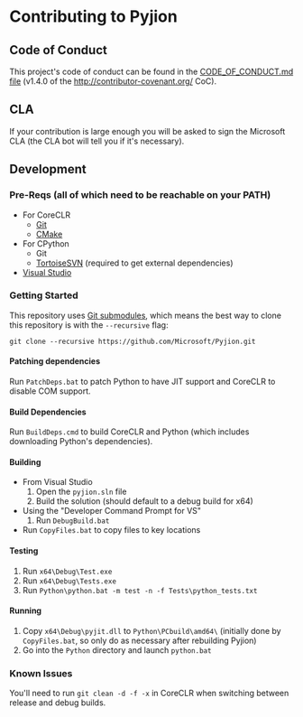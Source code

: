 # Contributing to Pyjion

## Code of Conduct
This project's code of conduct can be found in the
[CODE_OF_CONDUCT.md file](https://github.com/Microsoft/Pyjion/blob/master/CODE_OF_CONDUCT.md)
(v1.4.0 of the http://contributor-covenant.org/ CoC).

## CLA
If your contribution is large enough you will be asked to sign the Microsoft CLA (the CLA bot will tell you if it's necessary).

## Development
### Pre-Reqs (all of which need to be reachable on your PATH)
* For CoreCLR
  * [Git](http://www.git-scm.com/)
  * [CMake](http://www.cmake.org/)
* For CPython
  * Git
  * [TortoiseSVN](http://tortoisesvn.net/) (required to get external dependencies)
* [Visual Studio](https://www.visualstudio.com/)

### Getting Started

This repository uses [Git submodules](https://git-scm.com/book/en/v2/Git-Tools-Submodules), which means the best way to clone this repository is with the `--recursive` flag:

```shell
git clone --recursive https://github.com/Microsoft/Pyjion.git
```

#### Patching dependencies
Run `PatchDeps.bat` to patch Python to have JIT support and CoreCLR to disable COM support.

#### Build Dependencies
Run `BuildDeps.cmd` to build CoreCLR and Python (which includes downloading Python's dependencies).

#### Building
* From Visual Studio
  1. Open the `pyjion.sln` file
  2. Build the solution (should default to a debug build for x64)
* Using the "Developer Command Prompt for VS"
  1. Run `DebugBuild.bat`
* Run `CopyFiles.bat` to copy files to key locations

#### Testing
  1. Run `x64\Debug\Test.exe`
  2. Run `x64\Debug\Tests.exe`
  3. Run `Python\python.bat -m test -n -f Tests\python_tests.txt`

#### Running
1. Copy `x64\Debug\pyjit.dll` to `Python\PCbuild\amd64\` (initially done by `CopyFiles.bat`, so only do as necessary after rebuilding Pyjion)
2. Go into the `Python` directory and launch `python.bat`


### Known Issues
You'll need to run `git clean -d -f -x` in CoreCLR when switching between release and debug builds.
